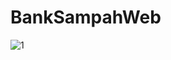 # BankSampahWeb
![1](https://user-images.githubusercontent.com/85893817/171088914-1fc6a7d0-a859-4586-818f-68e7ea2604a8.png)
